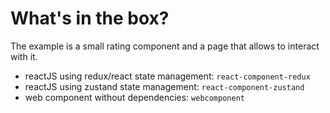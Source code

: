 # What's in the box?<!-- .element: class="r-fit-text" -->

The example is a small rating component and a page that allows to interact with it.

- reactJS using redux/react state management: `react-component-redux`
- reactJS using zustand state management: `react-component-zustand`
- web component without dependencies: `webcomponent`
